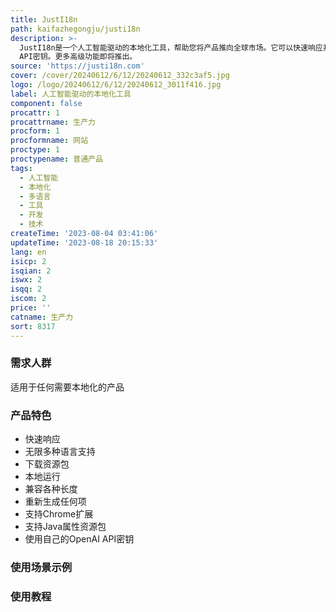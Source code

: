 ```yaml
---
title: JustI18n
path: kaifazhegongju/justi18n
description: >-
  JustI18n是一个人工智能驱动的本地化工具，帮助您将产品推向全球市场。它可以快速响应并支持无限多种语言。您可以下载资源包并在本地运行，支持各种格式。还可以根据需要重新生成任何项。JustI18n支持Chrome扩展和Java属性资源包。您还可以使用自己的OpenAI
  API密钥。更多高级功能即将推出。
source: 'https://justi18n.com'
cover: /cover/20240612/6/12/20240612_332c3af5.jpg
logo: /logo/20240612/6/12/20240612_3011f416.jpg
label: 人工智能驱动的本地化工具
component: false
procattr: 1
procattrname: 生产力
procform: 1
procformname: 网站
proctype: 1
proctypename: 普通产品
tags:
  - 人工智能
  - 本地化
  - 多语言
  - 工具
  - 开发
  - 技术
createTime: '2023-08-04 03:41:06'
updateTime: '2023-08-18 20:15:33'
lang: en
isicp: 2
isqian: 2
iswx: 2
isqq: 2
iscom: 2
price: ''
catname: 生产力
sort: 8317
---
```




### 需求人群
适用于任何需要本地化的产品

### 产品特色
- 快速响应
- 无限多种语言支持
- 下载资源包
- 本地运行
- 兼容各种长度
- 重新生成任何项
- 支持Chrome扩展
- 支持Java属性资源包
- 使用自己的OpenAI API密钥

### 使用场景示例


### 使用教程


  
